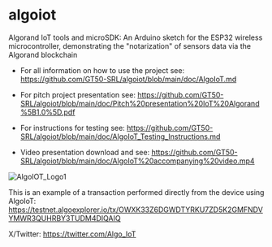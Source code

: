 # algoiot
Algorand IoT tools and microSDK: An Arduino sketch for the ESP32 wireless microcontroller, demonstrating the "notarization" of sensors data via the Algorand blockchain

- For all information on how to use the project see:
https://github.com/GT50-SRL/algoiot/blob/main/doc/AlgoIoT.md

- For pitch project presentation see: https://github.com/GT50-SRL/algoiot/blob/main/doc/Pitch%20presentation%20IoT%20Algorand%5B1.0%5D.pdf
- For instructions for testing see: https://github.com/GT50-SRL/algoiot/blob/main/doc/AlgoIoT_Testing_Instructions.md

- Video presentation download and see: https://github.com/GT50-SRL/algoiot/blob/main/doc/AlgoIoT%20accompanying%20video.mp4 

![AlgoIOT_Logo1](https://github.com/GT50-SRL/algoiot/assets/2614303/ba16d833-7ad2-47f5-8bae-315dbd41f9d2)

This is an example of a transaction performed directly from the device using AlgoIoT: https://testnet.algoexplorer.io/tx/OWXK33Z6DGWDTYRKU7ZD5K2GMFNDVYMWR3QUHRBY3TUDM4DIQAIQ

X/Twitter: https://twitter.com/Algo_IoT
